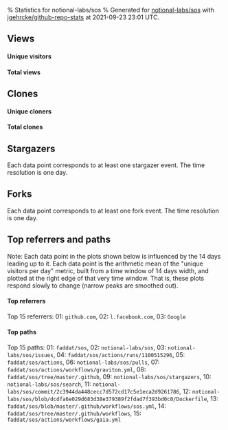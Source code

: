 % Statistics for notional-labs/sos
% Generated for [notional-labs/sos](https://github.com/notional-labs/sos) with [jgehrcke/github-repo-stats](https://github.com/jgehrcke/github-repo-stats) at 2021-09-23 23:01 UTC.


## Views

#### Unique visitors
<div id="chart_views_unique" class="full-width-chart"></div>

#### Total views
<div id="chart_views_total" class="full-width-chart"></div>

<div class="pagebreak-for-print"> </div>


## Clones

#### Unique cloners
<div id="chart_clones_unique" class="full-width-chart"></div>

#### Total clones
<div id="chart_clones_total" class="full-width-chart"></div>



<div class="pagebreak-for-print"> </div>



## Stargazers

Each data point corresponds to at least one stargazer event.
The time resolution is one day.

<div id="chart_stargazers" class="full-width-chart"></div>




## Forks

Each data point corresponds to at least one fork event.
The time resolution is one day.

<div id="chart_forks" class="full-width-chart"></div>




<div class="pagebreak-for-print"> </div>



## Top referrers and paths


Note: Each data point in the plots shown below is influenced by the 14 days
leading up to it. Each data point is the arithmetic mean of the "unique
visitors per day" metric, built from a time window of 14 days width, and
plotted at the right edge of that very time window. That is, these plots
respond slowly to change (narrow peaks are smoothed out).




#### Top referrers


<div id="chart_referrers_top_n_alltime" class="full-width-chart"></div>

Top 15 referrers: 01: `github.com`, 02: `l.facebook.com`, 03: `Google`





#### Top paths


<div id="chart_paths_top_n_alltime" class="full-width-chart"></div>

Top 15 paths: 01: `faddat/sos`, 02: `notional-labs/sos`, 03: `notional-labs/sos/issues`, 04: `faddat/sos/actions/runs/1100515296`, 05: `faddat/sos/actions`, 06: `notional-labs/sos/pulls`, 07: `faddat/sos/actions/workflows/graviton.yml`, 08: `faddat/sos/tree/master/.github`, 09: `notional-labs/sos/stargazers`, 10: `notional-labs/sos/search`, 11: `notional-labs/sos/commit/2c3944da448cecc7d572cd17c5e1eca2d9261786`, 12: `notional-labs/sos/blob/dcdfa6e029d683d38e379389f2fdad7f393bd0c0/Dockerfile`, 13: `faddat/sos/blob/master/.github/workflows/sos.yml`, 14: `faddat/sos/tree/master/.github/workflows`, 15: `faddat/sos/actions/workflows/gaia.yml`


<script type="text/javascript">
    vegaEmbed('#chart_views_unique', {"$schema": "https://vega.github.io/schema/vega-lite/v4.8.1.json", "config": {"arc": {"fill": "#1b1e23"}, "area": {"fill": "#1b1e23"}, "axisBottom": {"domainColor": "#a9b4c4", "gridColor": "#a9b4c4", "labelColor": "#1b1e23", "labelFont": "relative-mono-11-pitch-pro, Menlo, monospace", "tickColor": "#a9b4c4", "titleColor": "#1b1e23", "titleFont": "relative-mono-11-pitch-pro, Menlo, monospace"}, "axisLeft": {"domainColor": "#a9b4c4", "gridColor": "#a9b4c4", "labelColor": "#1b1e23", "labelFont": "relative-mono-11-pitch-pro, Menlo, monospace", "tickColor": "#a9b4c4", "titleColor": "#1b1e23", "titleFont": "relative-mono-11-pitch-pro, Menlo, monospace"}, "axisX": {"grid": false}, "axisY": {"grid": false, "labelBound": true}, "background": "#FFFFFF", "group": {"fill": "#FFFFFF"}, "header": {"fontWeight": 400, "labelFont": "relative-mono-11-pitch-pro, Menlo, monospace", "titleFont": "relative-mono-11-pitch-pro, Menlo, monospace"}, "legend": {"labelFont": "relative-mono-11-pitch-pro, Menlo, monospace", "symbolSize": 200, "symbolType": "circle", "titleFont": "relative-mono-11-pitch-pro, Menlo, monospace"}, "line": {"color": "#1b1e23", "stroke": "#1b1e23"}, "path": {"stroke": "#1b1e23"}, "point": {"color": "#1b1e23", "cursor": "pointer", "filled": true, "size": 100}, "range": {"category": ["#85a2f7", "#ea9755", "#7eb36a", "#f07071", "#bc85d9", "#e587b6", "#a9b4c4", "#d4c05e", "#64b9c4"]}, "style": {"bar": {"fill": "#1b1e23"}, "text": {"font": "relative-mono-11-pitch-pro, Menlo, monospace", "fontWeight": 400}}, "symbol": {"shape": "circle"}, "title": {"anchor": "start", "font": "relative-mono-11-pitch-pro, Menlo, monospace", "fontWeight": 400}, "trail": {"color": "#1b1e23", "stroke": "#1b1e23"}, "view": {"stroke": null}}, "data": {"name": "data-274e1a01b2bb1d0661c87f6386452cba"}, "datasets": {"data-274e1a01b2bb1d0661c87f6386452cba": [{"time": "2021-08-02T00:00:00+00:00", "views_total": 12, "views_unique": 2}, {"time": "2021-08-03T00:00:00+00:00", "views_total": 0, "views_unique": 0}, {"time": "2021-08-04T00:00:00+00:00", "views_total": 0, "views_unique": 0}, {"time": "2021-08-05T00:00:00+00:00", "views_total": 27, "views_unique": 3}, {"time": "2021-08-06T00:00:00+00:00", "views_total": 3, "views_unique": 3}, {"time": "2021-08-07T00:00:00+00:00", "views_total": 53, "views_unique": 2}, {"time": "2021-08-08T00:00:00+00:00", "views_total": 1, "views_unique": 1}, {"time": "2021-08-09T00:00:00+00:00", "views_total": 1, "views_unique": 1}, {"time": "2021-08-10T00:00:00+00:00", "views_total": 4, "views_unique": 2}, {"time": "2021-08-11T00:00:00+00:00", "views_total": 14, "views_unique": 2}, {"time": "2021-08-12T00:00:00+00:00", "views_total": 0, "views_unique": 0}, {"time": "2021-08-13T00:00:00+00:00", "views_total": 52, "views_unique": 6}, {"time": "2021-08-14T00:00:00+00:00", "views_total": 0, "views_unique": 0}, {"time": "2021-08-15T00:00:00+00:00", "views_total": 3, "views_unique": 1}, {"time": "2021-08-16T00:00:00+00:00", "views_total": 0, "views_unique": 0}, {"time": "2021-08-17T00:00:00+00:00", "views_total": 7, "views_unique": 3}, {"time": "2021-08-18T00:00:00+00:00", "views_total": 1, "views_unique": 1}, {"time": "2021-08-19T00:00:00+00:00", "views_total": 0, "views_unique": 0}, {"time": "2021-08-20T00:00:00+00:00", "views_total": 3, "views_unique": 3}, {"time": "2021-08-21T00:00:00+00:00", "views_total": 2, "views_unique": 2}, {"time": "2021-08-22T00:00:00+00:00", "views_total": 6, "views_unique": 1}, {"time": "2021-08-23T00:00:00+00:00", "views_total": 0, "views_unique": 0}, {"time": "2021-08-24T00:00:00+00:00", "views_total": 2, "views_unique": 1}, {"time": "2021-08-25T00:00:00+00:00", "views_total": 0, "views_unique": 0}, {"time": "2021-08-26T00:00:00+00:00", "views_total": 9, "views_unique": 2}, {"time": "2021-08-27T00:00:00+00:00", "views_total": 0, "views_unique": 0}, {"time": "2021-08-28T00:00:00+00:00", "views_total": 0, "views_unique": 0}, {"time": "2021-08-29T00:00:00+00:00", "views_total": 0, "views_unique": 0}, {"time": "2021-08-30T00:00:00+00:00", "views_total": 0, "views_unique": 0}, {"time": "2021-08-31T00:00:00+00:00", "views_total": 0, "views_unique": 0}, {"time": "2021-09-01T00:00:00+00:00", "views_total": 0, "views_unique": 0}, {"time": "2021-09-02T00:00:00+00:00", "views_total": 0, "views_unique": 0}, {"time": "2021-09-03T00:00:00+00:00", "views_total": 1, "views_unique": 1}, {"time": "2021-09-04T00:00:00+00:00", "views_total": 6, "views_unique": 2}, {"time": "2021-09-05T00:00:00+00:00", "views_total": 0, "views_unique": 0}, {"time": "2021-09-06T00:00:00+00:00", "views_total": 1, "views_unique": 1}, {"time": "2021-09-07T00:00:00+00:00", "views_total": 0, "views_unique": 0}, {"time": "2021-09-08T00:00:00+00:00", "views_total": 0, "views_unique": 0}, {"time": "2021-09-09T00:00:00+00:00", "views_total": 0, "views_unique": 0}, {"time": "2021-09-10T00:00:00+00:00", "views_total": 3, "views_unique": 3}, {"time": "2021-09-11T00:00:00+00:00", "views_total": 0, "views_unique": 0}, {"time": "2021-09-12T00:00:00+00:00", "views_total": 2, "views_unique": 1}, {"time": "2021-09-13T00:00:00+00:00", "views_total": 1, "views_unique": 1}, {"time": "2021-09-14T00:00:00+00:00", "views_total": 2, "views_unique": 2}, {"time": "2021-09-15T00:00:00+00:00", "views_total": 0, "views_unique": 0}, {"time": "2021-09-16T00:00:00+00:00", "views_total": 0, "views_unique": 0}, {"time": "2021-09-17T00:00:00+00:00", "views_total": 0, "views_unique": 0}, {"time": "2021-09-18T00:00:00+00:00", "views_total": 0, "views_unique": 0}, {"time": "2021-09-19T00:00:00+00:00", "views_total": 3, "views_unique": 2}, {"time": "2021-09-20T00:00:00+00:00", "views_total": 1, "views_unique": 1}, {"time": "2021-09-21T00:00:00+00:00", "views_total": 0, "views_unique": 0}, {"time": "2021-09-22T00:00:00+00:00", "views_total": 0, "views_unique": 0}, {"time": "2021-09-23T00:00:00+00:00", "views_total": 0, "views_unique": 0}]}, "encoding": {"x": {"field": "time", "timeUnit": "yearmonthdate", "title": "date", "type": "temporal"}, "y": {"field": "views_unique", "scale": {"domain": [0, 6.6000000000000005], "zero": true}, "title": "unique views per day", "type": "quantitative"}}, "height": 200, "mark": {"point": true, "type": "line"}, "padding": 10, "width": "container"}, {"actions": false, "renderer": "svg"}).catch(console.error);
vegaEmbed('#chart_views_total', {"$schema": "https://vega.github.io/schema/vega-lite/v4.8.1.json", "config": {"arc": {"fill": "#1b1e23"}, "area": {"fill": "#1b1e23"}, "axisBottom": {"domainColor": "#a9b4c4", "gridColor": "#a9b4c4", "labelColor": "#1b1e23", "labelFont": "relative-mono-11-pitch-pro, Menlo, monospace", "tickColor": "#a9b4c4", "titleColor": "#1b1e23", "titleFont": "relative-mono-11-pitch-pro, Menlo, monospace"}, "axisLeft": {"domainColor": "#a9b4c4", "gridColor": "#a9b4c4", "labelColor": "#1b1e23", "labelFont": "relative-mono-11-pitch-pro, Menlo, monospace", "tickColor": "#a9b4c4", "titleColor": "#1b1e23", "titleFont": "relative-mono-11-pitch-pro, Menlo, monospace"}, "axisX": {"grid": false}, "axisY": {"grid": false, "labelBound": true}, "background": "#FFFFFF", "group": {"fill": "#FFFFFF"}, "header": {"fontWeight": 400, "labelFont": "relative-mono-11-pitch-pro, Menlo, monospace", "titleFont": "relative-mono-11-pitch-pro, Menlo, monospace"}, "legend": {"labelFont": "relative-mono-11-pitch-pro, Menlo, monospace", "symbolSize": 200, "symbolType": "circle", "titleFont": "relative-mono-11-pitch-pro, Menlo, monospace"}, "line": {"color": "#1b1e23", "stroke": "#1b1e23"}, "path": {"stroke": "#1b1e23"}, "point": {"color": "#1b1e23", "cursor": "pointer", "filled": true, "size": 100}, "range": {"category": ["#85a2f7", "#ea9755", "#7eb36a", "#f07071", "#bc85d9", "#e587b6", "#a9b4c4", "#d4c05e", "#64b9c4"]}, "style": {"bar": {"fill": "#1b1e23"}, "text": {"font": "relative-mono-11-pitch-pro, Menlo, monospace", "fontWeight": 400}}, "symbol": {"shape": "circle"}, "title": {"anchor": "start", "font": "relative-mono-11-pitch-pro, Menlo, monospace", "fontWeight": 400}, "trail": {"color": "#1b1e23", "stroke": "#1b1e23"}, "view": {"stroke": null}}, "data": {"name": "data-274e1a01b2bb1d0661c87f6386452cba"}, "datasets": {"data-274e1a01b2bb1d0661c87f6386452cba": [{"time": "2021-08-02T00:00:00+00:00", "views_total": 12, "views_unique": 2}, {"time": "2021-08-03T00:00:00+00:00", "views_total": 0, "views_unique": 0}, {"time": "2021-08-04T00:00:00+00:00", "views_total": 0, "views_unique": 0}, {"time": "2021-08-05T00:00:00+00:00", "views_total": 27, "views_unique": 3}, {"time": "2021-08-06T00:00:00+00:00", "views_total": 3, "views_unique": 3}, {"time": "2021-08-07T00:00:00+00:00", "views_total": 53, "views_unique": 2}, {"time": "2021-08-08T00:00:00+00:00", "views_total": 1, "views_unique": 1}, {"time": "2021-08-09T00:00:00+00:00", "views_total": 1, "views_unique": 1}, {"time": "2021-08-10T00:00:00+00:00", "views_total": 4, "views_unique": 2}, {"time": "2021-08-11T00:00:00+00:00", "views_total": 14, "views_unique": 2}, {"time": "2021-08-12T00:00:00+00:00", "views_total": 0, "views_unique": 0}, {"time": "2021-08-13T00:00:00+00:00", "views_total": 52, "views_unique": 6}, {"time": "2021-08-14T00:00:00+00:00", "views_total": 0, "views_unique": 0}, {"time": "2021-08-15T00:00:00+00:00", "views_total": 3, "views_unique": 1}, {"time": "2021-08-16T00:00:00+00:00", "views_total": 0, "views_unique": 0}, {"time": "2021-08-17T00:00:00+00:00", "views_total": 7, "views_unique": 3}, {"time": "2021-08-18T00:00:00+00:00", "views_total": 1, "views_unique": 1}, {"time": "2021-08-19T00:00:00+00:00", "views_total": 0, "views_unique": 0}, {"time": "2021-08-20T00:00:00+00:00", "views_total": 3, "views_unique": 3}, {"time": "2021-08-21T00:00:00+00:00", "views_total": 2, "views_unique": 2}, {"time": "2021-08-22T00:00:00+00:00", "views_total": 6, "views_unique": 1}, {"time": "2021-08-23T00:00:00+00:00", "views_total": 0, "views_unique": 0}, {"time": "2021-08-24T00:00:00+00:00", "views_total": 2, "views_unique": 1}, {"time": "2021-08-25T00:00:00+00:00", "views_total": 0, "views_unique": 0}, {"time": "2021-08-26T00:00:00+00:00", "views_total": 9, "views_unique": 2}, {"time": "2021-08-27T00:00:00+00:00", "views_total": 0, "views_unique": 0}, {"time": "2021-08-28T00:00:00+00:00", "views_total": 0, "views_unique": 0}, {"time": "2021-08-29T00:00:00+00:00", "views_total": 0, "views_unique": 0}, {"time": "2021-08-30T00:00:00+00:00", "views_total": 0, "views_unique": 0}, {"time": "2021-08-31T00:00:00+00:00", "views_total": 0, "views_unique": 0}, {"time": "2021-09-01T00:00:00+00:00", "views_total": 0, "views_unique": 0}, {"time": "2021-09-02T00:00:00+00:00", "views_total": 0, "views_unique": 0}, {"time": "2021-09-03T00:00:00+00:00", "views_total": 1, "views_unique": 1}, {"time": "2021-09-04T00:00:00+00:00", "views_total": 6, "views_unique": 2}, {"time": "2021-09-05T00:00:00+00:00", "views_total": 0, "views_unique": 0}, {"time": "2021-09-06T00:00:00+00:00", "views_total": 1, "views_unique": 1}, {"time": "2021-09-07T00:00:00+00:00", "views_total": 0, "views_unique": 0}, {"time": "2021-09-08T00:00:00+00:00", "views_total": 0, "views_unique": 0}, {"time": "2021-09-09T00:00:00+00:00", "views_total": 0, "views_unique": 0}, {"time": "2021-09-10T00:00:00+00:00", "views_total": 3, "views_unique": 3}, {"time": "2021-09-11T00:00:00+00:00", "views_total": 0, "views_unique": 0}, {"time": "2021-09-12T00:00:00+00:00", "views_total": 2, "views_unique": 1}, {"time": "2021-09-13T00:00:00+00:00", "views_total": 1, "views_unique": 1}, {"time": "2021-09-14T00:00:00+00:00", "views_total": 2, "views_unique": 2}, {"time": "2021-09-15T00:00:00+00:00", "views_total": 0, "views_unique": 0}, {"time": "2021-09-16T00:00:00+00:00", "views_total": 0, "views_unique": 0}, {"time": "2021-09-17T00:00:00+00:00", "views_total": 0, "views_unique": 0}, {"time": "2021-09-18T00:00:00+00:00", "views_total": 0, "views_unique": 0}, {"time": "2021-09-19T00:00:00+00:00", "views_total": 3, "views_unique": 2}, {"time": "2021-09-20T00:00:00+00:00", "views_total": 1, "views_unique": 1}, {"time": "2021-09-21T00:00:00+00:00", "views_total": 0, "views_unique": 0}, {"time": "2021-09-22T00:00:00+00:00", "views_total": 0, "views_unique": 0}, {"time": "2021-09-23T00:00:00+00:00", "views_total": 0, "views_unique": 0}]}, "encoding": {"x": {"field": "time", "timeUnit": "yearmonthdate", "title": "date", "type": "temporal"}, "y": {"field": "views_total", "scale": {"domain": [0, 58.300000000000004], "zero": true}, "title": "total views per day", "type": "quantitative"}}, "height": 200, "mark": {"point": true, "type": "line"}, "padding": 10, "width": "container"}, {"actions": false, "renderer": "svg"}).catch(console.error);
vegaEmbed('#chart_clones_unique', {"$schema": "https://vega.github.io/schema/vega-lite/v4.8.1.json", "config": {"arc": {"fill": "#1b1e23"}, "area": {"fill": "#1b1e23"}, "axisBottom": {"domainColor": "#a9b4c4", "gridColor": "#a9b4c4", "labelColor": "#1b1e23", "labelFont": "relative-mono-11-pitch-pro, Menlo, monospace", "tickColor": "#a9b4c4", "titleColor": "#1b1e23", "titleFont": "relative-mono-11-pitch-pro, Menlo, monospace"}, "axisLeft": {"domainColor": "#a9b4c4", "gridColor": "#a9b4c4", "labelColor": "#1b1e23", "labelFont": "relative-mono-11-pitch-pro, Menlo, monospace", "tickColor": "#a9b4c4", "titleColor": "#1b1e23", "titleFont": "relative-mono-11-pitch-pro, Menlo, monospace"}, "axisX": {"grid": false}, "axisY": {"grid": false, "labelBound": true}, "background": "#FFFFFF", "group": {"fill": "#FFFFFF"}, "header": {"fontWeight": 400, "labelFont": "relative-mono-11-pitch-pro, Menlo, monospace", "titleFont": "relative-mono-11-pitch-pro, Menlo, monospace"}, "legend": {"labelFont": "relative-mono-11-pitch-pro, Menlo, monospace", "symbolSize": 200, "symbolType": "circle", "titleFont": "relative-mono-11-pitch-pro, Menlo, monospace"}, "line": {"color": "#1b1e23", "stroke": "#1b1e23"}, "path": {"stroke": "#1b1e23"}, "point": {"color": "#1b1e23", "cursor": "pointer", "filled": true, "size": 100}, "range": {"category": ["#85a2f7", "#ea9755", "#7eb36a", "#f07071", "#bc85d9", "#e587b6", "#a9b4c4", "#d4c05e", "#64b9c4"]}, "style": {"bar": {"fill": "#1b1e23"}, "text": {"font": "relative-mono-11-pitch-pro, Menlo, monospace", "fontWeight": 400}}, "symbol": {"shape": "circle"}, "title": {"anchor": "start", "font": "relative-mono-11-pitch-pro, Menlo, monospace", "fontWeight": 400}, "trail": {"color": "#1b1e23", "stroke": "#1b1e23"}, "view": {"stroke": null}}, "data": {"name": "data-560999b9bf37486aa3fb415836fb77a8"}, "datasets": {"data-560999b9bf37486aa3fb415836fb77a8": [{"clones_total": 9, "clones_unique": 7, "time": "2021-08-02T00:00:00+00:00"}, {"clones_total": 4, "clones_unique": 2, "time": "2021-08-03T00:00:00+00:00"}, {"clones_total": 4, "clones_unique": 2, "time": "2021-08-04T00:00:00+00:00"}, {"clones_total": 17, "clones_unique": 7, "time": "2021-08-05T00:00:00+00:00"}, {"clones_total": 29, "clones_unique": 4, "time": "2021-08-06T00:00:00+00:00"}, {"clones_total": 29, "clones_unique": 11, "time": "2021-08-07T00:00:00+00:00"}, {"clones_total": 5, "clones_unique": 3, "time": "2021-08-08T00:00:00+00:00"}, {"clones_total": 6, "clones_unique": 4, "time": "2021-08-09T00:00:00+00:00"}, {"clones_total": 6, "clones_unique": 4, "time": "2021-08-10T00:00:00+00:00"}, {"clones_total": 7, "clones_unique": 5, "time": "2021-08-11T00:00:00+00:00"}, {"clones_total": 5, "clones_unique": 3, "time": "2021-08-12T00:00:00+00:00"}, {"clones_total": 6, "clones_unique": 4, "time": "2021-08-13T00:00:00+00:00"}, {"clones_total": 7, "clones_unique": 5, "time": "2021-08-14T00:00:00+00:00"}, {"clones_total": 9, "clones_unique": 7, "time": "2021-08-15T00:00:00+00:00"}, {"clones_total": 6, "clones_unique": 4, "time": "2021-08-16T00:00:00+00:00"}, {"clones_total": 6, "clones_unique": 4, "time": "2021-08-17T00:00:00+00:00"}, {"clones_total": 7, "clones_unique": 5, "time": "2021-08-18T00:00:00+00:00"}, {"clones_total": 6, "clones_unique": 4, "time": "2021-08-19T00:00:00+00:00"}, {"clones_total": 7, "clones_unique": 5, "time": "2021-08-20T00:00:00+00:00"}, {"clones_total": 6, "clones_unique": 4, "time": "2021-08-21T00:00:00+00:00"}, {"clones_total": 6, "clones_unique": 4, "time": "2021-08-22T00:00:00+00:00"}, {"clones_total": 5, "clones_unique": 3, "time": "2021-08-23T00:00:00+00:00"}, {"clones_total": 5, "clones_unique": 3, "time": "2021-08-24T00:00:00+00:00"}, {"clones_total": 8, "clones_unique": 6, "time": "2021-08-25T00:00:00+00:00"}, {"clones_total": 4, "clones_unique": 2, "time": "2021-08-26T00:00:00+00:00"}, {"clones_total": 7, "clones_unique": 5, "time": "2021-08-27T00:00:00+00:00"}, {"clones_total": 5, "clones_unique": 3, "time": "2021-08-28T00:00:00+00:00"}, {"clones_total": 4, "clones_unique": 2, "time": "2021-08-29T00:00:00+00:00"}, {"clones_total": 6, "clones_unique": 4, "time": "2021-08-30T00:00:00+00:00"}, {"clones_total": 5, "clones_unique": 3, "time": "2021-08-31T00:00:00+00:00"}, {"clones_total": 4, "clones_unique": 2, "time": "2021-09-01T00:00:00+00:00"}, {"clones_total": 6, "clones_unique": 4, "time": "2021-09-02T00:00:00+00:00"}, {"clones_total": 12, "clones_unique": 4, "time": "2021-09-03T00:00:00+00:00"}, {"clones_total": 5, "clones_unique": 3, "time": "2021-09-04T00:00:00+00:00"}, {"clones_total": 4, "clones_unique": 2, "time": "2021-09-05T00:00:00+00:00"}, {"clones_total": 6, "clones_unique": 4, "time": "2021-09-06T00:00:00+00:00"}, {"clones_total": 4, "clones_unique": 2, "time": "2021-09-07T00:00:00+00:00"}, {"clones_total": 5, "clones_unique": 3, "time": "2021-09-08T00:00:00+00:00"}, {"clones_total": 4, "clones_unique": 2, "time": "2021-09-09T00:00:00+00:00"}, {"clones_total": 4, "clones_unique": 2, "time": "2021-09-10T00:00:00+00:00"}, {"clones_total": 8, "clones_unique": 6, "time": "2021-09-11T00:00:00+00:00"}, {"clones_total": 5, "clones_unique": 3, "time": "2021-09-12T00:00:00+00:00"}, {"clones_total": 5, "clones_unique": 3, "time": "2021-09-13T00:00:00+00:00"}, {"clones_total": 6, "clones_unique": 4, "time": "2021-09-14T00:00:00+00:00"}, {"clones_total": 7, "clones_unique": 5, "time": "2021-09-15T00:00:00+00:00"}, {"clones_total": 5, "clones_unique": 3, "time": "2021-09-16T00:00:00+00:00"}, {"clones_total": 8, "clones_unique": 6, "time": "2021-09-17T00:00:00+00:00"}, {"clones_total": 6, "clones_unique": 4, "time": "2021-09-18T00:00:00+00:00"}, {"clones_total": 6, "clones_unique": 4, "time": "2021-09-19T00:00:00+00:00"}, {"clones_total": 7, "clones_unique": 5, "time": "2021-09-20T00:00:00+00:00"}, {"clones_total": 7, "clones_unique": 5, "time": "2021-09-21T00:00:00+00:00"}, {"clones_total": 4, "clones_unique": 2, "time": "2021-09-22T00:00:00+00:00"}, {"clones_total": 24, "clones_unique": 6, "time": "2021-09-23T00:00:00+00:00"}]}, "encoding": {"x": {"field": "time", "timeUnit": "yearmonthdate", "title": "date", "type": "temporal"}, "y": {"field": "clones_unique", "scale": {"domain": [0, 12.100000000000001], "zero": true}, "title": "unique clones per day", "type": "quantitative"}}, "height": 200, "mark": {"point": true, "type": "line"}, "padding": 10, "width": "container"}, {"actions": false, "renderer": "svg"}).catch(console.error);
vegaEmbed('#chart_clones_total', {"$schema": "https://vega.github.io/schema/vega-lite/v4.8.1.json", "config": {"arc": {"fill": "#1b1e23"}, "area": {"fill": "#1b1e23"}, "axisBottom": {"domainColor": "#a9b4c4", "gridColor": "#a9b4c4", "labelColor": "#1b1e23", "labelFont": "relative-mono-11-pitch-pro, Menlo, monospace", "tickColor": "#a9b4c4", "titleColor": "#1b1e23", "titleFont": "relative-mono-11-pitch-pro, Menlo, monospace"}, "axisLeft": {"domainColor": "#a9b4c4", "gridColor": "#a9b4c4", "labelColor": "#1b1e23", "labelFont": "relative-mono-11-pitch-pro, Menlo, monospace", "tickColor": "#a9b4c4", "titleColor": "#1b1e23", "titleFont": "relative-mono-11-pitch-pro, Menlo, monospace"}, "axisX": {"grid": false}, "axisY": {"grid": false, "labelBound": true}, "background": "#FFFFFF", "group": {"fill": "#FFFFFF"}, "header": {"fontWeight": 400, "labelFont": "relative-mono-11-pitch-pro, Menlo, monospace", "titleFont": "relative-mono-11-pitch-pro, Menlo, monospace"}, "legend": {"labelFont": "relative-mono-11-pitch-pro, Menlo, monospace", "symbolSize": 200, "symbolType": "circle", "titleFont": "relative-mono-11-pitch-pro, Menlo, monospace"}, "line": {"color": "#1b1e23", "stroke": "#1b1e23"}, "path": {"stroke": "#1b1e23"}, "point": {"color": "#1b1e23", "cursor": "pointer", "filled": true, "size": 100}, "range": {"category": ["#85a2f7", "#ea9755", "#7eb36a", "#f07071", "#bc85d9", "#e587b6", "#a9b4c4", "#d4c05e", "#64b9c4"]}, "style": {"bar": {"fill": "#1b1e23"}, "text": {"font": "relative-mono-11-pitch-pro, Menlo, monospace", "fontWeight": 400}}, "symbol": {"shape": "circle"}, "title": {"anchor": "start", "font": "relative-mono-11-pitch-pro, Menlo, monospace", "fontWeight": 400}, "trail": {"color": "#1b1e23", "stroke": "#1b1e23"}, "view": {"stroke": null}}, "data": {"name": "data-560999b9bf37486aa3fb415836fb77a8"}, "datasets": {"data-560999b9bf37486aa3fb415836fb77a8": [{"clones_total": 9, "clones_unique": 7, "time": "2021-08-02T00:00:00+00:00"}, {"clones_total": 4, "clones_unique": 2, "time": "2021-08-03T00:00:00+00:00"}, {"clones_total": 4, "clones_unique": 2, "time": "2021-08-04T00:00:00+00:00"}, {"clones_total": 17, "clones_unique": 7, "time": "2021-08-05T00:00:00+00:00"}, {"clones_total": 29, "clones_unique": 4, "time": "2021-08-06T00:00:00+00:00"}, {"clones_total": 29, "clones_unique": 11, "time": "2021-08-07T00:00:00+00:00"}, {"clones_total": 5, "clones_unique": 3, "time": "2021-08-08T00:00:00+00:00"}, {"clones_total": 6, "clones_unique": 4, "time": "2021-08-09T00:00:00+00:00"}, {"clones_total": 6, "clones_unique": 4, "time": "2021-08-10T00:00:00+00:00"}, {"clones_total": 7, "clones_unique": 5, "time": "2021-08-11T00:00:00+00:00"}, {"clones_total": 5, "clones_unique": 3, "time": "2021-08-12T00:00:00+00:00"}, {"clones_total": 6, "clones_unique": 4, "time": "2021-08-13T00:00:00+00:00"}, {"clones_total": 7, "clones_unique": 5, "time": "2021-08-14T00:00:00+00:00"}, {"clones_total": 9, "clones_unique": 7, "time": "2021-08-15T00:00:00+00:00"}, {"clones_total": 6, "clones_unique": 4, "time": "2021-08-16T00:00:00+00:00"}, {"clones_total": 6, "clones_unique": 4, "time": "2021-08-17T00:00:00+00:00"}, {"clones_total": 7, "clones_unique": 5, "time": "2021-08-18T00:00:00+00:00"}, {"clones_total": 6, "clones_unique": 4, "time": "2021-08-19T00:00:00+00:00"}, {"clones_total": 7, "clones_unique": 5, "time": "2021-08-20T00:00:00+00:00"}, {"clones_total": 6, "clones_unique": 4, "time": "2021-08-21T00:00:00+00:00"}, {"clones_total": 6, "clones_unique": 4, "time": "2021-08-22T00:00:00+00:00"}, {"clones_total": 5, "clones_unique": 3, "time": "2021-08-23T00:00:00+00:00"}, {"clones_total": 5, "clones_unique": 3, "time": "2021-08-24T00:00:00+00:00"}, {"clones_total": 8, "clones_unique": 6, "time": "2021-08-25T00:00:00+00:00"}, {"clones_total": 4, "clones_unique": 2, "time": "2021-08-26T00:00:00+00:00"}, {"clones_total": 7, "clones_unique": 5, "time": "2021-08-27T00:00:00+00:00"}, {"clones_total": 5, "clones_unique": 3, "time": "2021-08-28T00:00:00+00:00"}, {"clones_total": 4, "clones_unique": 2, "time": "2021-08-29T00:00:00+00:00"}, {"clones_total": 6, "clones_unique": 4, "time": "2021-08-30T00:00:00+00:00"}, {"clones_total": 5, "clones_unique": 3, "time": "2021-08-31T00:00:00+00:00"}, {"clones_total": 4, "clones_unique": 2, "time": "2021-09-01T00:00:00+00:00"}, {"clones_total": 6, "clones_unique": 4, "time": "2021-09-02T00:00:00+00:00"}, {"clones_total": 12, "clones_unique": 4, "time": "2021-09-03T00:00:00+00:00"}, {"clones_total": 5, "clones_unique": 3, "time": "2021-09-04T00:00:00+00:00"}, {"clones_total": 4, "clones_unique": 2, "time": "2021-09-05T00:00:00+00:00"}, {"clones_total": 6, "clones_unique": 4, "time": "2021-09-06T00:00:00+00:00"}, {"clones_total": 4, "clones_unique": 2, "time": "2021-09-07T00:00:00+00:00"}, {"clones_total": 5, "clones_unique": 3, "time": "2021-09-08T00:00:00+00:00"}, {"clones_total": 4, "clones_unique": 2, "time": "2021-09-09T00:00:00+00:00"}, {"clones_total": 4, "clones_unique": 2, "time": "2021-09-10T00:00:00+00:00"}, {"clones_total": 8, "clones_unique": 6, "time": "2021-09-11T00:00:00+00:00"}, {"clones_total": 5, "clones_unique": 3, "time": "2021-09-12T00:00:00+00:00"}, {"clones_total": 5, "clones_unique": 3, "time": "2021-09-13T00:00:00+00:00"}, {"clones_total": 6, "clones_unique": 4, "time": "2021-09-14T00:00:00+00:00"}, {"clones_total": 7, "clones_unique": 5, "time": "2021-09-15T00:00:00+00:00"}, {"clones_total": 5, "clones_unique": 3, "time": "2021-09-16T00:00:00+00:00"}, {"clones_total": 8, "clones_unique": 6, "time": "2021-09-17T00:00:00+00:00"}, {"clones_total": 6, "clones_unique": 4, "time": "2021-09-18T00:00:00+00:00"}, {"clones_total": 6, "clones_unique": 4, "time": "2021-09-19T00:00:00+00:00"}, {"clones_total": 7, "clones_unique": 5, "time": "2021-09-20T00:00:00+00:00"}, {"clones_total": 7, "clones_unique": 5, "time": "2021-09-21T00:00:00+00:00"}, {"clones_total": 4, "clones_unique": 2, "time": "2021-09-22T00:00:00+00:00"}, {"clones_total": 24, "clones_unique": 6, "time": "2021-09-23T00:00:00+00:00"}]}, "encoding": {"x": {"field": "time", "timeUnit": "yearmonthdate", "title": "date", "type": "temporal"}, "y": {"field": "clones_total", "scale": {"domain": [0, 31.900000000000002], "zero": true}, "title": "total clones per day", "type": "quantitative"}}, "height": 200, "mark": {"point": true, "type": "line"}, "padding": 10, "width": "container"}, {"actions": false, "renderer": "svg"}).catch(console.error);
vegaEmbed('#chart_stargazers', {"$schema": "https://vega.github.io/schema/vega-lite/v4.8.1.json", "config": {"arc": {"fill": "#1b1e23"}, "area": {"fill": "#1b1e23"}, "axisBottom": {"domainColor": "#a9b4c4", "gridColor": "#a9b4c4", "labelColor": "#1b1e23", "labelFont": "relative-mono-11-pitch-pro, Menlo, monospace", "tickColor": "#a9b4c4", "titleColor": "#1b1e23", "titleFont": "relative-mono-11-pitch-pro, Menlo, monospace"}, "axisLeft": {"domainColor": "#a9b4c4", "gridColor": "#a9b4c4", "labelColor": "#1b1e23", "labelFont": "relative-mono-11-pitch-pro, Menlo, monospace", "tickColor": "#a9b4c4", "titleColor": "#1b1e23", "titleFont": "relative-mono-11-pitch-pro, Menlo, monospace"}, "axisX": {"grid": false}, "axisY": {"grid": false}, "background": "#FFFFFF", "group": {"fill": "#FFFFFF"}, "header": {"fontWeight": 400, "labelFont": "relative-mono-11-pitch-pro, Menlo, monospace", "titleFont": "relative-mono-11-pitch-pro, Menlo, monospace"}, "legend": {"labelFont": "relative-mono-11-pitch-pro, Menlo, monospace", "symbolSize": 200, "symbolType": "circle", "titleFont": "relative-mono-11-pitch-pro, Menlo, monospace"}, "line": {"color": "#1b1e23", "stroke": "#1b1e23"}, "path": {"stroke": "#1b1e23"}, "point": {"color": "#1b1e23", "cursor": "pointer", "filled": true, "size": 100}, "range": {"category": ["#85a2f7", "#ea9755", "#7eb36a", "#f07071", "#bc85d9", "#e587b6", "#a9b4c4", "#d4c05e", "#64b9c4"]}, "style": {"bar": {"fill": "#1b1e23"}, "text": {"font": "relative-mono-11-pitch-pro, Menlo, monospace", "fontWeight": 400}}, "symbol": {"shape": "circle"}, "title": {"anchor": "start", "font": "relative-mono-11-pitch-pro, Menlo, monospace", "fontWeight": 400}, "trail": {"color": "#1b1e23", "stroke": "#1b1e23"}, "view": {"stroke": null}}, "data": {"name": "data-4d1740664232a5c981aadaa43e2b0c0c"}, "datasets": {"data-4d1740664232a5c981aadaa43e2b0c0c": [{"star_events": 1, "stars_cumulative": 1, "time": "2020-11-17T08:12:30+00:00"}, {"star_events": 1, "stars_cumulative": 2, "time": "2020-12-08T06:08:57+00:00"}, {"star_events": 1, "stars_cumulative": 3, "time": "2020-12-12T07:29:09+00:00"}, {"star_events": 1, "stars_cumulative": 4, "time": "2021-02-15T15:38:14+00:00"}, {"star_events": 1, "stars_cumulative": 5, "time": "2021-04-20T04:48:33+00:00"}, {"star_events": 1, "stars_cumulative": 6, "time": "2021-04-20T05:05:52+00:00"}, {"star_events": 1, "stars_cumulative": 7, "time": "2021-05-29T08:07:09+00:00"}, {"star_events": 1, "stars_cumulative": 8, "time": "2021-06-12T07:23:34+00:00"}, {"star_events": 1, "stars_cumulative": 9, "time": "2021-06-18T07:00:47+00:00"}, {"star_events": 1, "stars_cumulative": 10, "time": "2021-07-05T22:29:39+00:00"}, {"star_events": 1, "stars_cumulative": 11, "time": "2021-07-05T22:29:50+00:00"}, {"star_events": 1, "stars_cumulative": 12, "time": "2021-08-05T07:04:46+00:00"}, {"star_events": 1, "stars_cumulative": 13, "time": "2021-09-23T05:57:30+00:00"}]}, "encoding": {"x": {"field": "time", "scale": {"domain": ["2020-11-17", "2021-09-23"]}, "timeUnit": "yearmonthdate", "title": "date", "type": "temporal"}, "y": {"field": "stars_cumulative", "scale": {"domain": [0, 14.3], "zero": true}, "title": "stargazer count (cumulative)", "type": "quantitative"}}, "height": 300, "mark": {"point": true, "type": "line"}, "padding": 10, "width": "container"}, {"actions": false, "renderer": "svg"}).catch(console.error);
vegaEmbed('#chart_forks', {"$schema": "https://vega.github.io/schema/vega-lite/v4.8.1.json", "config": {"arc": {"fill": "#1b1e23"}, "area": {"fill": "#1b1e23"}, "axisBottom": {"domainColor": "#a9b4c4", "gridColor": "#a9b4c4", "labelColor": "#1b1e23", "labelFont": "relative-mono-11-pitch-pro, Menlo, monospace", "tickColor": "#a9b4c4", "titleColor": "#1b1e23", "titleFont": "relative-mono-11-pitch-pro, Menlo, monospace"}, "axisLeft": {"domainColor": "#a9b4c4", "gridColor": "#a9b4c4", "labelColor": "#1b1e23", "labelFont": "relative-mono-11-pitch-pro, Menlo, monospace", "tickColor": "#a9b4c4", "titleColor": "#1b1e23", "titleFont": "relative-mono-11-pitch-pro, Menlo, monospace"}, "axisX": {"grid": false}, "axisY": {"grid": false}, "background": "#FFFFFF", "group": {"fill": "#FFFFFF"}, "header": {"fontWeight": 400, "labelFont": "relative-mono-11-pitch-pro, Menlo, monospace", "titleFont": "relative-mono-11-pitch-pro, Menlo, monospace"}, "legend": {"labelFont": "relative-mono-11-pitch-pro, Menlo, monospace", "symbolSize": 200, "symbolType": "circle", "titleFont": "relative-mono-11-pitch-pro, Menlo, monospace"}, "line": {"color": "#1b1e23", "stroke": "#1b1e23"}, "path": {"stroke": "#1b1e23"}, "point": {"color": "#1b1e23", "cursor": "pointer", "filled": true, "size": 100}, "range": {"category": ["#85a2f7", "#ea9755", "#7eb36a", "#f07071", "#bc85d9", "#e587b6", "#a9b4c4", "#d4c05e", "#64b9c4"]}, "style": {"bar": {"fill": "#1b1e23"}, "text": {"font": "relative-mono-11-pitch-pro, Menlo, monospace", "fontWeight": 400}}, "symbol": {"shape": "circle"}, "title": {"anchor": "start", "font": "relative-mono-11-pitch-pro, Menlo, monospace", "fontWeight": 400}, "trail": {"color": "#1b1e23", "stroke": "#1b1e23"}, "view": {"stroke": null}}, "data": {"name": "data-babb8b97778159848696b9154edcf2bd"}, "datasets": {"data-babb8b97778159848696b9154edcf2bd": [{"fork_events": 1, "forks_cumulative": 1, "time": "2020-12-08T06:08:59+00:00"}, {"fork_events": 1, "forks_cumulative": 2, "time": "2020-12-16T05:57:27+00:00"}, {"fork_events": 1, "forks_cumulative": 3, "time": "2021-05-05T05:50:30+00:00"}, {"fork_events": 1, "forks_cumulative": 4, "time": "2021-06-11T11:47:04+00:00"}, {"fork_events": 1, "forks_cumulative": 5, "time": "2021-06-13T01:50:30+00:00"}]}, "encoding": {"x": {"field": "time", "scale": {"domain": ["2020-11-17", "2021-09-23"]}, "timeUnit": "yearmonthdate", "title": "date", "type": "temporal"}, "y": {"field": "forks_cumulative", "scale": {"domain": [0, 5.5], "zero": true}, "title": "fork count (cumulative)", "type": "quantitative"}}, "height": 300, "mark": {"point": true, "type": "line"}, "padding": 10, "width": "container"}, {"actions": false, "renderer": "svg"}).catch(console.error);
vegaEmbed('#chart_referrers_top_n_alltime', {"$schema": "https://vega.github.io/schema/vega-lite/v4.8.1.json", "config": {"arc": {"fill": "#1b1e23"}, "area": {"fill": "#1b1e23"}, "axisBottom": {"domainColor": "#a9b4c4", "gridColor": "#a9b4c4", "labelColor": "#1b1e23", "labelFont": "relative-mono-11-pitch-pro, Menlo, monospace", "tickColor": "#a9b4c4", "titleColor": "#1b1e23", "titleFont": "relative-mono-11-pitch-pro, Menlo, monospace"}, "axisLeft": {"domainColor": "#a9b4c4", "gridColor": "#a9b4c4", "labelColor": "#1b1e23", "labelFont": "relative-mono-11-pitch-pro, Menlo, monospace", "tickColor": "#a9b4c4", "titleColor": "#1b1e23", "titleFont": "relative-mono-11-pitch-pro, Menlo, monospace"}, "axisX": {"grid": false}, "axisY": {"grid": false}, "background": "#FFFFFF", "group": {"fill": "#FFFFFF"}, "header": {"fontWeight": 400, "labelFont": "relative-mono-11-pitch-pro, Menlo, monospace", "titleFont": "relative-mono-11-pitch-pro, Menlo, monospace"}, "legend": {"labelFont": "relative-mono-11-pitch-pro, Menlo, monospace", "symbolSize": 200, "symbolType": "circle", "titleFont": "relative-mono-11-pitch-pro, Menlo, monospace"}, "line": {"color": "#1b1e23", "stroke": "#1b1e23"}, "path": {"stroke": "#1b1e23"}, "point": {"color": "#1b1e23", "cursor": "pointer", "filled": true, "size": 50}, "range": {"category": ["#85a2f7", "#ea9755", "#7eb36a", "#f07071", "#bc85d9", "#e587b6", "#a9b4c4", "#d4c05e", "#64b9c4"]}, "style": {"bar": {"fill": "#1b1e23"}, "text": {"font": "relative-mono-11-pitch-pro, Menlo, monospace", "fontWeight": 400}}, "symbol": {"shape": "circle"}, "title": {"anchor": "start", "font": "relative-mono-11-pitch-pro, Menlo, monospace", "fontWeight": 400}, "trail": {"color": "#1b1e23", "stroke": "#1b1e23"}, "view": {"stroke": null}}, "data": {"name": "data-e268d1625e161b847ccdcf66e6d03236"}, "datasets": {"data-e268d1625e161b847ccdcf66e6d03236": [{"referrer": "github.com", "time": "2021-08-15T00:00:00+00:00", "views_unique": 8.0, "views_unique_norm": 0.5714285714285714}, {"referrer": "github.com", "time": "2021-08-16T00:00:00+00:00", "views_unique": 6.0, "views_unique_norm": 0.42857142857142855}, {"referrer": "github.com", "time": "2021-08-17T00:00:00+00:00", "views_unique": 6.0, "views_unique_norm": 0.42857142857142855}, {"referrer": "github.com", "time": "2021-08-18T00:00:00+00:00", "views_unique": 9.0, "views_unique_norm": 0.6428571428571429}, {"referrer": "github.com", "time": "2021-08-19T00:00:00+00:00", "views_unique": 9.0, "views_unique_norm": 0.6428571428571429}, {"referrer": "github.com", "time": "2021-08-20T00:00:00+00:00", "views_unique": 7.0, "views_unique_norm": 0.5}, {"referrer": "github.com", "time": "2021-08-21T00:00:00+00:00", "views_unique": 6.0, "views_unique_norm": 0.42857142857142855}, {"referrer": "github.com", "time": "2021-08-22T00:00:00+00:00", "views_unique": 7.0, "views_unique_norm": 0.5}, {"referrer": "github.com", "time": "2021-08-23T00:00:00+00:00", "views_unique": 8.0, "views_unique_norm": 0.5714285714285714}, {"referrer": "github.com", "time": "2021-08-24T00:00:00+00:00", "views_unique": 8.0, "views_unique_norm": 0.5714285714285714}, {"referrer": "github.com", "time": "2021-08-25T00:00:00+00:00", "views_unique": 7.0, "views_unique_norm": 0.5}, {"referrer": "github.com", "time": "2021-08-26T00:00:00+00:00", "views_unique": 7.0, "views_unique_norm": 0.5}, {"referrer": "github.com", "time": "2021-08-27T00:00:00+00:00", "views_unique": 8.0, "views_unique_norm": 0.5714285714285714}, {"referrer": "github.com", "time": "2021-08-28T00:00:00+00:00", "views_unique": 8.0, "views_unique_norm": 0.5714285714285714}, {"referrer": "github.com", "time": "2021-08-29T00:00:00+00:00", "views_unique": 8.0, "views_unique_norm": 0.5714285714285714}, {"referrer": "github.com", "time": "2021-08-30T00:00:00+00:00", "views_unique": 8.0, "views_unique_norm": 0.5714285714285714}, {"referrer": "github.com", "time": "2021-08-31T00:00:00+00:00", "views_unique": 5.0, "views_unique_norm": 0.35714285714285715}, {"referrer": "github.com", "time": "2021-09-01T00:00:00+00:00", "views_unique": 4.0, "views_unique_norm": 0.2857142857142857}, {"referrer": "github.com", "time": "2021-09-02T00:00:00+00:00", "views_unique": 4.0, "views_unique_norm": 0.2857142857142857}, {"referrer": "github.com", "time": "2021-09-03T00:00:00+00:00", "views_unique": 4.0, "views_unique_norm": 0.2857142857142857}, {"referrer": "github.com", "time": "2021-09-04T00:00:00+00:00", "views_unique": 3.0, "views_unique_norm": 0.21428571428571427}, {"referrer": "github.com", "time": "2021-09-05T00:00:00+00:00", "views_unique": 3.0, "views_unique_norm": 0.21428571428571427}, {"referrer": "github.com", "time": "2021-09-06T00:00:00+00:00", "views_unique": 3.0, "views_unique_norm": 0.21428571428571427}, {"referrer": "github.com", "time": "2021-09-07T00:00:00+00:00", "views_unique": 3.0, "views_unique_norm": 0.21428571428571427}, {"referrer": "github.com", "time": "2021-09-08T00:00:00+00:00", "views_unique": 3.0, "views_unique_norm": 0.21428571428571427}, {"referrer": "github.com", "time": "2021-09-09T00:00:00+00:00", "views_unique": 2.0, "views_unique_norm": 0.14285714285714285}, {"referrer": "github.com", "time": "2021-09-10T00:00:00+00:00", "views_unique": 2.0, "views_unique_norm": 0.14285714285714285}, {"referrer": "github.com", "time": "2021-09-11T00:00:00+00:00", "views_unique": 3.0, "views_unique_norm": 0.21428571428571427}, {"referrer": "github.com", "time": "2021-09-12T00:00:00+00:00", "views_unique": 3.0, "views_unique_norm": 0.21428571428571427}, {"referrer": "github.com", "time": "2021-09-13T00:00:00+00:00", "views_unique": 4.0, "views_unique_norm": 0.2857142857142857}, {"referrer": "github.com", "time": "2021-09-14T00:00:00+00:00", "views_unique": 4.0, "views_unique_norm": 0.2857142857142857}, {"referrer": "github.com", "time": "2021-09-15T00:00:00+00:00", "views_unique": 6.0, "views_unique_norm": 0.42857142857142855}, {"referrer": "github.com", "time": "2021-09-16T00:00:00+00:00", "views_unique": 6.0, "views_unique_norm": 0.42857142857142855}, {"referrer": "github.com", "time": "2021-09-17T00:00:00+00:00", "views_unique": 6.0, "views_unique_norm": 0.42857142857142855}, {"referrer": "github.com", "time": "2021-09-18T00:00:00+00:00", "views_unique": 5.0, "views_unique_norm": 0.35714285714285715}, {"referrer": "github.com", "time": "2021-09-19T00:00:00+00:00", "views_unique": 5.0, "views_unique_norm": 0.35714285714285715}, {"referrer": "github.com", "time": "2021-09-20T00:00:00+00:00", "views_unique": 6.0, "views_unique_norm": 0.42857142857142855}, {"referrer": "github.com", "time": "2021-09-21T00:00:00+00:00", "views_unique": 6.0, "views_unique_norm": 0.42857142857142855}, {"referrer": "github.com", "time": "2021-09-22T00:00:00+00:00", "views_unique": 4.0, "views_unique_norm": 0.2857142857142857}, {"referrer": "github.com", "time": "2021-09-23T00:00:00+00:00", "views_unique": 6.0, "views_unique_norm": 0.42857142857142855}, {"referrer": "l.facebook.com", "time": "2021-08-15T00:00:00+00:00", "views_unique": 1.0, "views_unique_norm": 0.07142857142857142}, {"referrer": "l.facebook.com", "time": "2021-08-16T00:00:00+00:00", "views_unique": 1.0, "views_unique_norm": 0.07142857142857142}, {"referrer": "l.facebook.com", "time": "2021-08-17T00:00:00+00:00", "views_unique": 1.0, "views_unique_norm": 0.07142857142857142}, {"referrer": "l.facebook.com", "time": "2021-08-18T00:00:00+00:00", "views_unique": 1.0, "views_unique_norm": 0.07142857142857142}, {"referrer": "l.facebook.com", "time": "2021-08-19T00:00:00+00:00", "views_unique": null, "views_unique_norm": null}, {"referrer": "l.facebook.com", "time": "2021-08-20T00:00:00+00:00", "views_unique": null, "views_unique_norm": null}, {"referrer": "l.facebook.com", "time": "2021-08-21T00:00:00+00:00", "views_unique": null, "views_unique_norm": null}, {"referrer": "l.facebook.com", "time": "2021-08-22T00:00:00+00:00", "views_unique": null, "views_unique_norm": null}, {"referrer": "l.facebook.com", "time": "2021-08-23T00:00:00+00:00", "views_unique": null, "views_unique_norm": null}, {"referrer": "l.facebook.com", "time": "2021-08-24T00:00:00+00:00", "views_unique": null, "views_unique_norm": null}, {"referrer": "l.facebook.com", "time": "2021-08-25T00:00:00+00:00", "views_unique": null, "views_unique_norm": null}, {"referrer": "l.facebook.com", "time": "2021-08-26T00:00:00+00:00", "views_unique": null, "views_unique_norm": null}, {"referrer": "l.facebook.com", "time": "2021-08-27T00:00:00+00:00", "views_unique": null, "views_unique_norm": null}, {"referrer": "l.facebook.com", "time": "2021-08-28T00:00:00+00:00", "views_unique": null, "views_unique_norm": null}, {"referrer": "l.facebook.com", "time": "2021-08-29T00:00:00+00:00", "views_unique": null, "views_unique_norm": null}, {"referrer": "l.facebook.com", "time": "2021-08-30T00:00:00+00:00", "views_unique": null, "views_unique_norm": null}, {"referrer": "l.facebook.com", "time": "2021-08-31T00:00:00+00:00", "views_unique": null, "views_unique_norm": null}, {"referrer": "l.facebook.com", "time": "2021-09-01T00:00:00+00:00", "views_unique": null, "views_unique_norm": null}, {"referrer": "l.facebook.com", "time": "2021-09-02T00:00:00+00:00", "views_unique": null, "views_unique_norm": null}, {"referrer": "l.facebook.com", "time": "2021-09-03T00:00:00+00:00", "views_unique": null, "views_unique_norm": null}, {"referrer": "l.facebook.com", "time": "2021-09-04T00:00:00+00:00", "views_unique": null, "views_unique_norm": null}, {"referrer": "l.facebook.com", "time": "2021-09-05T00:00:00+00:00", "views_unique": null, "views_unique_norm": null}, {"referrer": "l.facebook.com", "time": "2021-09-06T00:00:00+00:00", "views_unique": null, "views_unique_norm": null}, {"referrer": "l.facebook.com", "time": "2021-09-07T00:00:00+00:00", "views_unique": null, "views_unique_norm": null}, {"referrer": "l.facebook.com", "time": "2021-09-08T00:00:00+00:00", "views_unique": null, "views_unique_norm": null}, {"referrer": "l.facebook.com", "time": "2021-09-09T00:00:00+00:00", "views_unique": null, "views_unique_norm": null}, {"referrer": "l.facebook.com", "time": "2021-09-10T00:00:00+00:00", "views_unique": null, "views_unique_norm": null}, {"referrer": "l.facebook.com", "time": "2021-09-11T00:00:00+00:00", "views_unique": null, "views_unique_norm": null}, {"referrer": "l.facebook.com", "time": "2021-09-12T00:00:00+00:00", "views_unique": null, "views_unique_norm": null}, {"referrer": "l.facebook.com", "time": "2021-09-13T00:00:00+00:00", "views_unique": null, "views_unique_norm": null}, {"referrer": "l.facebook.com", "time": "2021-09-14T00:00:00+00:00", "views_unique": null, "views_unique_norm": null}, {"referrer": "l.facebook.com", "time": "2021-09-15T00:00:00+00:00", "views_unique": null, "views_unique_norm": null}, {"referrer": "l.facebook.com", "time": "2021-09-16T00:00:00+00:00", "views_unique": null, "views_unique_norm": null}, {"referrer": "l.facebook.com", "time": "2021-09-17T00:00:00+00:00", "views_unique": null, "views_unique_norm": null}, {"referrer": "l.facebook.com", "time": "2021-09-18T00:00:00+00:00", "views_unique": null, "views_unique_norm": null}, {"referrer": "l.facebook.com", "time": "2021-09-19T00:00:00+00:00", "views_unique": null, "views_unique_norm": null}, {"referrer": "l.facebook.com", "time": "2021-09-20T00:00:00+00:00", "views_unique": null, "views_unique_norm": null}, {"referrer": "l.facebook.com", "time": "2021-09-21T00:00:00+00:00", "views_unique": null, "views_unique_norm": null}, {"referrer": "l.facebook.com", "time": "2021-09-22T00:00:00+00:00", "views_unique": null, "views_unique_norm": null}, {"referrer": "l.facebook.com", "time": "2021-09-23T00:00:00+00:00", "views_unique": null, "views_unique_norm": null}, {"referrer": "Google", "time": "2021-08-15T00:00:00+00:00", "views_unique": 1.0, "views_unique_norm": 0.07142857142857142}, {"referrer": "Google", "time": "2021-08-16T00:00:00+00:00", "views_unique": 1.0, "views_unique_norm": 0.07142857142857142}, {"referrer": "Google", "time": "2021-08-17T00:00:00+00:00", "views_unique": 1.0, "views_unique_norm": 0.07142857142857142}, {"referrer": "Google", "time": "2021-08-18T00:00:00+00:00", "views_unique": 1.0, "views_unique_norm": 0.07142857142857142}, {"referrer": "Google", "time": "2021-08-19T00:00:00+00:00", "views_unique": 1.0, "views_unique_norm": 0.07142857142857142}, {"referrer": "Google", "time": "2021-08-20T00:00:00+00:00", "views_unique": 1.0, "views_unique_norm": 0.07142857142857142}, {"referrer": "Google", "time": "2021-08-21T00:00:00+00:00", "views_unique": 1.0, "views_unique_norm": 0.07142857142857142}, {"referrer": "Google", "time": "2021-08-22T00:00:00+00:00", "views_unique": 1.0, "views_unique_norm": 0.07142857142857142}, {"referrer": "Google", "time": "2021-08-23T00:00:00+00:00", "views_unique": 1.0, "views_unique_norm": 0.07142857142857142}, {"referrer": "Google", "time": "2021-08-24T00:00:00+00:00", "views_unique": null, "views_unique_norm": null}, {"referrer": "Google", "time": "2021-08-25T00:00:00+00:00", "views_unique": null, "views_unique_norm": null}, {"referrer": "Google", "time": "2021-08-26T00:00:00+00:00", "views_unique": null, "views_unique_norm": null}, {"referrer": "Google", "time": "2021-08-27T00:00:00+00:00", "views_unique": null, "views_unique_norm": null}, {"referrer": "Google", "time": "2021-08-28T00:00:00+00:00", "views_unique": null, "views_unique_norm": null}, {"referrer": "Google", "time": "2021-08-29T00:00:00+00:00", "views_unique": null, "views_unique_norm": null}, {"referrer": "Google", "time": "2021-08-30T00:00:00+00:00", "views_unique": null, "views_unique_norm": null}, {"referrer": "Google", "time": "2021-08-31T00:00:00+00:00", "views_unique": null, "views_unique_norm": null}, {"referrer": "Google", "time": "2021-09-01T00:00:00+00:00", "views_unique": null, "views_unique_norm": null}, {"referrer": "Google", "time": "2021-09-02T00:00:00+00:00", "views_unique": null, "views_unique_norm": null}, {"referrer": "Google", "time": "2021-09-03T00:00:00+00:00", "views_unique": null, "views_unique_norm": null}, {"referrer": "Google", "time": "2021-09-04T00:00:00+00:00", "views_unique": null, "views_unique_norm": null}, {"referrer": "Google", "time": "2021-09-05T00:00:00+00:00", "views_unique": null, "views_unique_norm": null}, {"referrer": "Google", "time": "2021-09-06T00:00:00+00:00", "views_unique": null, "views_unique_norm": null}, {"referrer": "Google", "time": "2021-09-07T00:00:00+00:00", "views_unique": null, "views_unique_norm": null}, {"referrer": "Google", "time": "2021-09-08T00:00:00+00:00", "views_unique": null, "views_unique_norm": null}, {"referrer": "Google", "time": "2021-09-09T00:00:00+00:00", "views_unique": null, "views_unique_norm": null}, {"referrer": "Google", "time": "2021-09-10T00:00:00+00:00", "views_unique": null, "views_unique_norm": null}, {"referrer": "Google", "time": "2021-09-11T00:00:00+00:00", "views_unique": null, "views_unique_norm": null}, {"referrer": "Google", "time": "2021-09-12T00:00:00+00:00", "views_unique": null, "views_unique_norm": null}, {"referrer": "Google", "time": "2021-09-13T00:00:00+00:00", "views_unique": null, "views_unique_norm": null}, {"referrer": "Google", "time": "2021-09-14T00:00:00+00:00", "views_unique": null, "views_unique_norm": null}, {"referrer": "Google", "time": "2021-09-15T00:00:00+00:00", "views_unique": null, "views_unique_norm": null}, {"referrer": "Google", "time": "2021-09-16T00:00:00+00:00", "views_unique": null, "views_unique_norm": null}, {"referrer": "Google", "time": "2021-09-17T00:00:00+00:00", "views_unique": null, "views_unique_norm": null}, {"referrer": "Google", "time": "2021-09-18T00:00:00+00:00", "views_unique": null, "views_unique_norm": null}, {"referrer": "Google", "time": "2021-09-19T00:00:00+00:00", "views_unique": null, "views_unique_norm": null}, {"referrer": "Google", "time": "2021-09-20T00:00:00+00:00", "views_unique": null, "views_unique_norm": null}, {"referrer": "Google", "time": "2021-09-21T00:00:00+00:00", "views_unique": null, "views_unique_norm": null}, {"referrer": "Google", "time": "2021-09-22T00:00:00+00:00", "views_unique": null, "views_unique_norm": null}, {"referrer": "Google", "time": "2021-09-23T00:00:00+00:00", "views_unique": null, "views_unique_norm": null}]}, "encoding": {"color": {"field": "referrer", "sort": {"field": "order"}, "type": "nominal"}, "x": {"field": "time", "timeUnit": "yearmonthdate", "title": "date", "type": "temporal"}, "y": {"field": "views_unique_norm", "scale": {"domain": [0, 0.7071428571428573], "zero": true}, "title": "unique visitors per day (mean from last 14 days)", "type": "quantitative"}}, "height": 300, "mark": {"point": true, "type": "line"}, "padding": 10, "width": "container"}, {"actions": false, "renderer": "svg"}).catch(console.error);
vegaEmbed('#chart_paths_top_n_alltime', {"$schema": "https://vega.github.io/schema/vega-lite/v4.8.1.json", "config": {"arc": {"fill": "#1b1e23"}, "area": {"fill": "#1b1e23"}, "axisBottom": {"domainColor": "#a9b4c4", "gridColor": "#a9b4c4", "labelColor": "#1b1e23", "labelFont": "relative-mono-11-pitch-pro, Menlo, monospace", "tickColor": "#a9b4c4", "titleColor": "#1b1e23", "titleFont": "relative-mono-11-pitch-pro, Menlo, monospace"}, "axisLeft": {"domainColor": "#a9b4c4", "gridColor": "#a9b4c4", "labelColor": "#1b1e23", "labelFont": "relative-mono-11-pitch-pro, Menlo, monospace", "tickColor": "#a9b4c4", "titleColor": "#1b1e23", "titleFont": "relative-mono-11-pitch-pro, Menlo, monospace"}, "axisX": {"grid": false}, "axisY": {"grid": false}, "background": "#FFFFFF", "group": {"fill": "#FFFFFF"}, "header": {"fontWeight": 400, "labelFont": "relative-mono-11-pitch-pro, Menlo, monospace", "titleFont": "relative-mono-11-pitch-pro, Menlo, monospace"}, "legend": {"labelFont": "relative-mono-11-pitch-pro, Menlo, monospace", "symbolSize": 200, "symbolType": "circle", "titleFont": "relative-mono-11-pitch-pro, Menlo, monospace"}, "line": {"color": "#1b1e23", "stroke": "#1b1e23"}, "path": {"stroke": "#1b1e23"}, "point": {"color": "#1b1e23", "cursor": "pointer", "filled": true, "size": 50}, "range": {"category": ["#85a2f7", "#ea9755", "#7eb36a", "#f07071", "#bc85d9", "#e587b6", "#a9b4c4", "#d4c05e", "#64b9c4"]}, "style": {"bar": {"fill": "#1b1e23"}, "text": {"font": "relative-mono-11-pitch-pro, Menlo, monospace", "fontWeight": 400}}, "symbol": {"shape": "circle"}, "title": {"anchor": "start", "font": "relative-mono-11-pitch-pro, Menlo, monospace", "fontWeight": 400}, "trail": {"color": "#1b1e23", "stroke": "#1b1e23"}, "view": {"stroke": null}}, "data": {"name": "data-7c101055903e5cc94ad47ba6eea5befa"}, "datasets": {"data-7c101055903e5cc94ad47ba6eea5befa": [{"path": "faddat/sos", "time": "2021-08-15T00:00:00+00:00", "views_unique": 15.0, "views_unique_norm": 1.0714285714285714}, {"path": "faddat/sos", "time": "2021-08-16T00:00:00+00:00", "views_unique": 13.0, "views_unique_norm": 0.9285714285714286}, {"path": "faddat/sos", "time": "2021-08-17T00:00:00+00:00", "views_unique": 13.0, "views_unique_norm": 0.9285714285714286}, {"path": "faddat/sos", "time": "2021-08-18T00:00:00+00:00", "views_unique": 13.0, "views_unique_norm": 0.9285714285714286}, {"path": "faddat/sos", "time": "2021-08-19T00:00:00+00:00", "views_unique": 12.0, "views_unique_norm": 0.8571428571428571}, {"path": "faddat/sos", "time": "2021-08-20T00:00:00+00:00", "views_unique": 10.0, "views_unique_norm": 0.7142857142857143}, {"path": "faddat/sos", "time": "2021-08-21T00:00:00+00:00", "views_unique": 9.0, "views_unique_norm": 0.6428571428571429}, {"path": "faddat/sos", "time": "2021-08-22T00:00:00+00:00", "views_unique": 8.0, "views_unique_norm": 0.5714285714285714}, {"path": "faddat/sos", "time": "2021-08-23T00:00:00+00:00", "views_unique": 8.0, "views_unique_norm": 0.5714285714285714}, {"path": "faddat/sos", "time": "2021-08-24T00:00:00+00:00", "views_unique": 8.0, "views_unique_norm": 0.5714285714285714}, {"path": "faddat/sos", "time": "2021-08-25T00:00:00+00:00", "views_unique": 6.0, "views_unique_norm": 0.42857142857142855}, {"path": "faddat/sos", "time": "2021-08-26T00:00:00+00:00", "views_unique": 6.0, "views_unique_norm": 0.42857142857142855}, {"path": "faddat/sos", "time": "2021-08-27T00:00:00+00:00", "views_unique": 1.0, "views_unique_norm": 0.07142857142857142}, {"path": "faddat/sos", "time": "2021-08-28T00:00:00+00:00", "views_unique": 1.0, "views_unique_norm": 0.07142857142857142}, {"path": "notional-labs/sos", "time": "2021-08-15T00:00:00+00:00", "views_unique": null, "views_unique_norm": null}, {"path": "notional-labs/sos", "time": "2021-08-16T00:00:00+00:00", "views_unique": null, "views_unique_norm": null}, {"path": "notional-labs/sos", "time": "2021-08-17T00:00:00+00:00", "views_unique": null, "views_unique_norm": null}, {"path": "notional-labs/sos", "time": "2021-08-18T00:00:00+00:00", "views_unique": 3.0, "views_unique_norm": 0.21428571428571427}, {"path": "notional-labs/sos", "time": "2021-08-19T00:00:00+00:00", "views_unique": 4.0, "views_unique_norm": 0.2857142857142857}, {"path": "notional-labs/sos", "time": "2021-08-20T00:00:00+00:00", "views_unique": 4.0, "views_unique_norm": 0.2857142857142857}, {"path": "notional-labs/sos", "time": "2021-08-21T00:00:00+00:00", "views_unique": 5.0, "views_unique_norm": 0.35714285714285715}, {"path": "notional-labs/sos", "time": "2021-08-22T00:00:00+00:00", "views_unique": 6.0, "views_unique_norm": 0.42857142857142855}, {"path": "notional-labs/sos", "time": "2021-08-23T00:00:00+00:00", "views_unique": 7.0, "views_unique_norm": 0.5}, {"path": "notional-labs/sos", "time": "2021-08-24T00:00:00+00:00", "views_unique": 7.0, "views_unique_norm": 0.5}, {"path": "notional-labs/sos", "time": "2021-08-25T00:00:00+00:00", "views_unique": 7.0, "views_unique_norm": 0.5}, {"path": "notional-labs/sos", "time": "2021-08-26T00:00:00+00:00", "views_unique": 7.0, "views_unique_norm": 0.5}, {"path": "notional-labs/sos", "time": "2021-08-27T00:00:00+00:00", "views_unique": 9.0, "views_unique_norm": 0.6428571428571429}, {"path": "notional-labs/sos", "time": "2021-08-28T00:00:00+00:00", "views_unique": 9.0, "views_unique_norm": 0.6428571428571429}, {"path": "notional-labs/sos/issues", "time": "2021-08-15T00:00:00+00:00", "views_unique": null, "views_unique_norm": null}, {"path": "notional-labs/sos/issues", "time": "2021-08-16T00:00:00+00:00", "views_unique": null, "views_unique_norm": null}, {"path": "notional-labs/sos/issues", "time": "2021-08-17T00:00:00+00:00", "views_unique": null, "views_unique_norm": null}, {"path": "notional-labs/sos/issues", "time": "2021-08-18T00:00:00+00:00", "views_unique": null, "views_unique_norm": null}, {"path": "notional-labs/sos/issues", "time": "2021-08-19T00:00:00+00:00", "views_unique": null, "views_unique_norm": null}, {"path": "notional-labs/sos/issues", "time": "2021-08-20T00:00:00+00:00", "views_unique": null, "views_unique_norm": null}, {"path": "notional-labs/sos/issues", "time": "2021-08-21T00:00:00+00:00", "views_unique": null, "views_unique_norm": null}, {"path": "notional-labs/sos/issues", "time": "2021-08-22T00:00:00+00:00", "views_unique": null, "views_unique_norm": null}, {"path": "notional-labs/sos/issues", "time": "2021-08-23T00:00:00+00:00", "views_unique": 2.0, "views_unique_norm": 0.14285714285714285}, {"path": "notional-labs/sos/issues", "time": "2021-08-24T00:00:00+00:00", "views_unique": 2.0, "views_unique_norm": 0.14285714285714285}, {"path": "notional-labs/sos/issues", "time": "2021-08-25T00:00:00+00:00", "views_unique": 2.0, "views_unique_norm": 0.14285714285714285}, {"path": "notional-labs/sos/issues", "time": "2021-08-26T00:00:00+00:00", "views_unique": 2.0, "views_unique_norm": 0.14285714285714285}, {"path": "notional-labs/sos/issues", "time": "2021-08-27T00:00:00+00:00", "views_unique": 3.0, "views_unique_norm": 0.21428571428571427}, {"path": "notional-labs/sos/issues", "time": "2021-08-28T00:00:00+00:00", "views_unique": 3.0, "views_unique_norm": 0.21428571428571427}, {"path": "faddat/sos/actions/runs/1100515296", "time": "2021-08-15T00:00:00+00:00", "views_unique": 2.0, "views_unique_norm": 0.14285714285714285}, {"path": "faddat/sos/actions/runs/1100515296", "time": "2021-08-16T00:00:00+00:00", "views_unique": 2.0, "views_unique_norm": 0.14285714285714285}, {"path": "faddat/sos/actions/runs/1100515296", "time": "2021-08-17T00:00:00+00:00", "views_unique": 2.0, "views_unique_norm": 0.14285714285714285}, {"path": "faddat/sos/actions/runs/1100515296", "time": "2021-08-18T00:00:00+00:00", "views_unique": 2.0, "views_unique_norm": 0.14285714285714285}, {"path": "faddat/sos/actions/runs/1100515296", "time": "2021-08-19T00:00:00+00:00", "views_unique": null, "views_unique_norm": null}, {"path": "faddat/sos/actions/runs/1100515296", "time": "2021-08-20T00:00:00+00:00", "views_unique": null, "views_unique_norm": null}, {"path": "faddat/sos/actions/runs/1100515296", "time": "2021-08-21T00:00:00+00:00", "views_unique": null, "views_unique_norm": null}, {"path": "faddat/sos/actions/runs/1100515296", "time": "2021-08-22T00:00:00+00:00", "views_unique": null, "views_unique_norm": null}, {"path": "faddat/sos/actions/runs/1100515296", "time": "2021-08-23T00:00:00+00:00", "views_unique": null, "views_unique_norm": null}, {"path": "faddat/sos/actions/runs/1100515296", "time": "2021-08-24T00:00:00+00:00", "views_unique": null, "views_unique_norm": null}, {"path": "faddat/sos/actions/runs/1100515296", "time": "2021-08-25T00:00:00+00:00", "views_unique": null, "views_unique_norm": null}, {"path": "faddat/sos/actions/runs/1100515296", "time": "2021-08-26T00:00:00+00:00", "views_unique": null, "views_unique_norm": null}, {"path": "faddat/sos/actions/runs/1100515296", "time": "2021-08-27T00:00:00+00:00", "views_unique": null, "views_unique_norm": null}, {"path": "faddat/sos/actions/runs/1100515296", "time": "2021-08-28T00:00:00+00:00", "views_unique": null, "views_unique_norm": null}, {"path": "faddat/sos/actions", "time": "2021-08-15T00:00:00+00:00", "views_unique": 2.0, "views_unique_norm": 0.14285714285714285}, {"path": "faddat/sos/actions", "time": "2021-08-16T00:00:00+00:00", "views_unique": 2.0, "views_unique_norm": 0.14285714285714285}, {"path": "faddat/sos/actions", "time": "2021-08-17T00:00:00+00:00", "views_unique": 2.0, "views_unique_norm": 0.14285714285714285}, {"path": "faddat/sos/actions", "time": "2021-08-18T00:00:00+00:00", "views_unique": 2.0, "views_unique_norm": 0.14285714285714285}, {"path": "faddat/sos/actions", "time": "2021-08-19T00:00:00+00:00", "views_unique": 2.0, "views_unique_norm": 0.14285714285714285}, {"path": "faddat/sos/actions", "time": "2021-08-20T00:00:00+00:00", "views_unique": 2.0, "views_unique_norm": 0.14285714285714285}, {"path": "faddat/sos/actions", "time": "2021-08-21T00:00:00+00:00", "views_unique": 2.0, "views_unique_norm": 0.14285714285714285}, {"path": "faddat/sos/actions", "time": "2021-08-22T00:00:00+00:00", "views_unique": 2.0, "views_unique_norm": 0.14285714285714285}, {"path": "faddat/sos/actions", "time": "2021-08-23T00:00:00+00:00", "views_unique": 2.0, "views_unique_norm": 0.14285714285714285}, {"path": "faddat/sos/actions", "time": "2021-08-24T00:00:00+00:00", "views_unique": 2.0, "views_unique_norm": 0.14285714285714285}, {"path": "faddat/sos/actions", "time": "2021-08-25T00:00:00+00:00", "views_unique": 1.0, "views_unique_norm": 0.07142857142857142}, {"path": "faddat/sos/actions", "time": "2021-08-26T00:00:00+00:00", "views_unique": 1.0, "views_unique_norm": 0.07142857142857142}, {"path": "faddat/sos/actions", "time": "2021-08-27T00:00:00+00:00", "views_unique": null, "views_unique_norm": null}, {"path": "faddat/sos/actions", "time": "2021-08-28T00:00:00+00:00", "views_unique": null, "views_unique_norm": null}, {"path": "notional-labs/sos/pulls", "time": "2021-08-15T00:00:00+00:00", "views_unique": null, "views_unique_norm": null}, {"path": "notional-labs/sos/pulls", "time": "2021-08-16T00:00:00+00:00", "views_unique": null, "views_unique_norm": null}, {"path": "notional-labs/sos/pulls", "time": "2021-08-17T00:00:00+00:00", "views_unique": null, "views_unique_norm": null}, {"path": "notional-labs/sos/pulls", "time": "2021-08-18T00:00:00+00:00", "views_unique": null, "views_unique_norm": null}, {"path": "notional-labs/sos/pulls", "time": "2021-08-19T00:00:00+00:00", "views_unique": null, "views_unique_norm": null}, {"path": "notional-labs/sos/pulls", "time": "2021-08-20T00:00:00+00:00", "views_unique": null, "views_unique_norm": null}, {"path": "notional-labs/sos/pulls", "time": "2021-08-21T00:00:00+00:00", "views_unique": null, "views_unique_norm": null}, {"path": "notional-labs/sos/pulls", "time": "2021-08-22T00:00:00+00:00", "views_unique": null, "views_unique_norm": null}, {"path": "notional-labs/sos/pulls", "time": "2021-08-23T00:00:00+00:00", "views_unique": 2.0, "views_unique_norm": 0.14285714285714285}, {"path": "notional-labs/sos/pulls", "time": "2021-08-24T00:00:00+00:00", "views_unique": 2.0, "views_unique_norm": 0.14285714285714285}, {"path": "notional-labs/sos/pulls", "time": "2021-08-25T00:00:00+00:00", "views_unique": 2.0, "views_unique_norm": 0.14285714285714285}, {"path": "notional-labs/sos/pulls", "time": "2021-08-26T00:00:00+00:00", "views_unique": 2.0, "views_unique_norm": 0.14285714285714285}, {"path": "notional-labs/sos/pulls", "time": "2021-08-27T00:00:00+00:00", "views_unique": 2.0, "views_unique_norm": 0.14285714285714285}, {"path": "notional-labs/sos/pulls", "time": "2021-08-28T00:00:00+00:00", "views_unique": 2.0, "views_unique_norm": 0.14285714285714285}, {"path": "faddat/sos/actions/workflows/graviton.yml", "time": "2021-08-15T00:00:00+00:00", "views_unique": 2.0, "views_unique_norm": 0.14285714285714285}, {"path": "faddat/sos/actions/workflows/graviton.yml", "time": "2021-08-16T00:00:00+00:00", "views_unique": 2.0, "views_unique_norm": 0.14285714285714285}, {"path": "faddat/sos/actions/workflows/graviton.yml", "time": "2021-08-17T00:00:00+00:00", "views_unique": 2.0, "views_unique_norm": 0.14285714285714285}, {"path": "faddat/sos/actions/workflows/graviton.yml", "time": "2021-08-18T00:00:00+00:00", "views_unique": 2.0, "views_unique_norm": 0.14285714285714285}, {"path": "faddat/sos/actions/workflows/graviton.yml", "time": "2021-08-19T00:00:00+00:00", "views_unique": 2.0, "views_unique_norm": 0.14285714285714285}, {"path": "faddat/sos/actions/workflows/graviton.yml", "time": "2021-08-20T00:00:00+00:00", "views_unique": 2.0, "views_unique_norm": 0.14285714285714285}, {"path": "faddat/sos/actions/workflows/graviton.yml", "time": "2021-08-21T00:00:00+00:00", "views_unique": 1.0, "views_unique_norm": 0.07142857142857142}, {"path": "faddat/sos/actions/workflows/graviton.yml", "time": "2021-08-22T00:00:00+00:00", "views_unique": 1.0, "views_unique_norm": 0.07142857142857142}, {"path": "faddat/sos/actions/workflows/graviton.yml", "time": "2021-08-23T00:00:00+00:00", "views_unique": null, "views_unique_norm": null}, {"path": "faddat/sos/actions/workflows/graviton.yml", "time": "2021-08-24T00:00:00+00:00", "views_unique": null, "views_unique_norm": null}, {"path": "faddat/sos/actions/workflows/graviton.yml", "time": "2021-08-25T00:00:00+00:00", "views_unique": null, "views_unique_norm": null}, {"path": "faddat/sos/actions/workflows/graviton.yml", "time": "2021-08-26T00:00:00+00:00", "views_unique": null, "views_unique_norm": null}, {"path": "faddat/sos/actions/workflows/graviton.yml", "time": "2021-08-27T00:00:00+00:00", "views_unique": null, "views_unique_norm": null}, {"path": "faddat/sos/actions/workflows/graviton.yml", "time": "2021-08-28T00:00:00+00:00", "views_unique": null, "views_unique_norm": null}, {"path": "faddat/sos/tree/master/.github", "time": "2021-08-15T00:00:00+00:00", "views_unique": null, "views_unique_norm": null}, {"path": "faddat/sos/tree/master/.github", "time": "2021-08-16T00:00:00+00:00", "views_unique": null, "views_unique_norm": null}, {"path": "faddat/sos/tree/master/.github", "time": "2021-08-17T00:00:00+00:00", "views_unique": null, "views_unique_norm": null}, {"path": "faddat/sos/tree/master/.github", "time": "2021-08-18T00:00:00+00:00", "views_unique": null, "views_unique_norm": null}, {"path": "faddat/sos/tree/master/.github", "time": "2021-08-19T00:00:00+00:00", "views_unique": 1.0, "views_unique_norm": 0.07142857142857142}, {"path": "faddat/sos/tree/master/.github", "time": "2021-08-20T00:00:00+00:00", "views_unique": 1.0, "views_unique_norm": 0.07142857142857142}, {"path": "faddat/sos/tree/master/.github", "time": "2021-08-21T00:00:00+00:00", "views_unique": 1.0, "views_unique_norm": 0.07142857142857142}, {"path": "faddat/sos/tree/master/.github", "time": "2021-08-22T00:00:00+00:00", "views_unique": 1.0, "views_unique_norm": 0.07142857142857142}, {"path": "faddat/sos/tree/master/.github", "time": "2021-08-23T00:00:00+00:00", "views_unique": 1.0, "views_unique_norm": 0.07142857142857142}, {"path": "faddat/sos/tree/master/.github", "time": "2021-08-24T00:00:00+00:00", "views_unique": 1.0, "views_unique_norm": 0.07142857142857142}, {"path": "faddat/sos/tree/master/.github", "time": "2021-08-25T00:00:00+00:00", "views_unique": 1.0, "views_unique_norm": 0.07142857142857142}, {"path": "faddat/sos/tree/master/.github", "time": "2021-08-26T00:00:00+00:00", "views_unique": 1.0, "views_unique_norm": 0.07142857142857142}, {"path": "faddat/sos/tree/master/.github", "time": "2021-08-27T00:00:00+00:00", "views_unique": null, "views_unique_norm": null}, {"path": "faddat/sos/tree/master/.github", "time": "2021-08-28T00:00:00+00:00", "views_unique": null, "views_unique_norm": null}, {"path": "notional-labs/sos/stargazers", "time": "2021-08-15T00:00:00+00:00", "views_unique": null, "views_unique_norm": null}, {"path": "notional-labs/sos/stargazers", "time": "2021-08-16T00:00:00+00:00", "views_unique": null, "views_unique_norm": null}, {"path": "notional-labs/sos/stargazers", "time": "2021-08-17T00:00:00+00:00", "views_unique": null, "views_unique_norm": null}, {"path": "notional-labs/sos/stargazers", "time": "2021-08-18T00:00:00+00:00", "views_unique": null, "views_unique_norm": null}, {"path": "notional-labs/sos/stargazers", "time": "2021-08-19T00:00:00+00:00", "views_unique": null, "views_unique_norm": null}, {"path": "notional-labs/sos/stargazers", "time": "2021-08-20T00:00:00+00:00", "views_unique": null, "views_unique_norm": null}, {"path": "notional-labs/sos/stargazers", "time": "2021-08-21T00:00:00+00:00", "views_unique": null, "views_unique_norm": null}, {"path": "notional-labs/sos/stargazers", "time": "2021-08-22T00:00:00+00:00", "views_unique": null, "views_unique_norm": null}, {"path": "notional-labs/sos/stargazers", "time": "2021-08-23T00:00:00+00:00", "views_unique": null, "views_unique_norm": null}, {"path": "notional-labs/sos/stargazers", "time": "2021-08-24T00:00:00+00:00", "views_unique": null, "views_unique_norm": null}, {"path": "notional-labs/sos/stargazers", "time": "2021-08-25T00:00:00+00:00", "views_unique": null, "views_unique_norm": null}, {"path": "notional-labs/sos/stargazers", "time": "2021-08-26T00:00:00+00:00", "views_unique": null, "views_unique_norm": null}, {"path": "notional-labs/sos/stargazers", "time": "2021-08-27T00:00:00+00:00", "views_unique": null, "views_unique_norm": null}, {"path": "notional-labs/sos/stargazers", "time": "2021-08-28T00:00:00+00:00", "views_unique": null, "views_unique_norm": null}, {"path": "notional-labs/sos/search", "time": "2021-08-15T00:00:00+00:00", "views_unique": null, "views_unique_norm": null}, {"path": "notional-labs/sos/search", "time": "2021-08-16T00:00:00+00:00", "views_unique": null, "views_unique_norm": null}, {"path": "notional-labs/sos/search", "time": "2021-08-17T00:00:00+00:00", "views_unique": null, "views_unique_norm": null}, {"path": "notional-labs/sos/search", "time": "2021-08-18T00:00:00+00:00", "views_unique": null, "views_unique_norm": null}, {"path": "notional-labs/sos/search", "time": "2021-08-19T00:00:00+00:00", "views_unique": null, "views_unique_norm": null}, {"path": "notional-labs/sos/search", "time": "2021-08-20T00:00:00+00:00", "views_unique": null, "views_unique_norm": null}, {"path": "notional-labs/sos/search", "time": "2021-08-21T00:00:00+00:00", "views_unique": null, "views_unique_norm": null}, {"path": "notional-labs/sos/search", "time": "2021-08-22T00:00:00+00:00", "views_unique": null, "views_unique_norm": null}, {"path": "notional-labs/sos/search", "time": "2021-08-23T00:00:00+00:00", "views_unique": null, "views_unique_norm": null}, {"path": "notional-labs/sos/search", "time": "2021-08-24T00:00:00+00:00", "views_unique": null, "views_unique_norm": null}, {"path": "notional-labs/sos/search", "time": "2021-08-25T00:00:00+00:00", "views_unique": null, "views_unique_norm": null}, {"path": "notional-labs/sos/search", "time": "2021-08-26T00:00:00+00:00", "views_unique": null, "views_unique_norm": null}, {"path": "notional-labs/sos/search", "time": "2021-08-27T00:00:00+00:00", "views_unique": null, "views_unique_norm": null}, {"path": "notional-labs/sos/search", "time": "2021-08-28T00:00:00+00:00", "views_unique": null, "views_unique_norm": null}]}, "encoding": {"color": {"field": "path", "sort": {"field": "order"}, "type": "nominal"}, "x": {"field": "time", "timeUnit": "yearmonthdate", "title": "date", "type": "temporal"}, "y": {"field": "views_unique_norm", "scale": {"domain": [0, 1.1785714285714286], "zero": true}, "title": "unique visitors per day (mean from last 14 days)", "type": "quantitative"}}, "height": 300, "mark": {"point": true, "type": "line"}, "padding": 10, "width": "container"}, {"actions": false, "renderer": "svg"}).catch(console.error);
    </script>